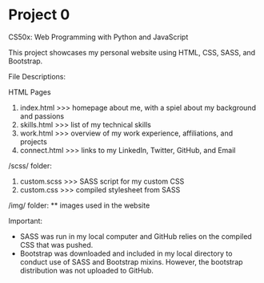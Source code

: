 # Project 0

CS50x: Web Programming with Python and JavaScript

This project showcases my personal website using HTML, CSS, SASS, and Bootstrap.


File Descriptions:

HTML Pages
1. index.html >>> homepage about me, with a spiel about my background and passions
2. skills.html >>> list of my technical skills
3. work.html >>> overview of my work experience, affiliations, and projects
4. connect.html >>> links to my LinkedIn, Twitter, GitHub, and Email

/scss/ folder:
1. custom.scss >>> SASS script for my custom CSS
2. custom.css >>> compiled stylesheet from SASS

/img/ folder:
** images used in the website



Important:

- SASS was run in my local computer and GitHub relies on the compiled CSS that was pushed.
- Bootstrap was downloaded and included in my local directory to conduct use of SASS and Bootstrap mixins. However, the bootstrap distribution was not uploaded to GitHub.
